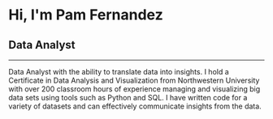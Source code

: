 # Hi, I'm Pam Fernandez
## Data Analyst
-----
Data Analyst with the ability to translate data into insights. I hold a Certificate in Data Analysis and Visualization from Northwestern University with over 200 classroom hours of experience managing and visualizing big data sets using tools such as Python and SQL. I have written code for a variety of datasets and can effectively communicate insights from the data.
